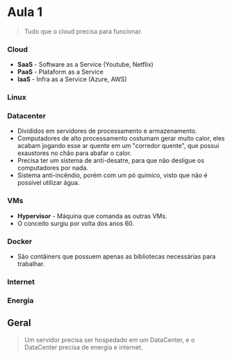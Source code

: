 # Aula 1
> Tudo que o cloud precisa para funcionar.

### Cloud

* **SaaS** - Software as a Service (Youtube, Netflix)
* **PaaS** - Plataform as a Service
* **IaaS** - Infra as a Service (Azure, AWS)

### Linux

### Datacenter

* Divididos em servidores de processamento e armazenamento.
* Computadores de alto processamento costumam gerar muito calor, eles acabam jogando esse ar quente em um "corredor quente", que possui exaustores no chão para abafar o calor.
* Precisa ter um sistema de anti-desatre, para que não desligue os computadores por nada.
* Sistema anti-incêndio, porém com um pó quimíco, visto que não é possível utilizar água.
  
### VMs

* **Hypervisor** - Máquina que comanda as outras VMs.
* O conceito surgiu por volta dos anos 60.

### Docker

* São contâiners que possuem apenas as bibliotecas necessárias para trabalhar.

### Internet

### Energia

## Geral
> Um servidor precisa ser hospedado em um DataCenter, e o DataCenter precisa de energia e internet.
> 

